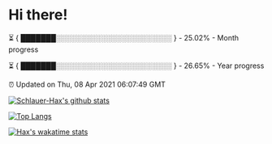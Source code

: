 # Hi there!

⏳ { ███████░░░░░░░░░░░░░░░░░░░░░░░ } - 25.02% - Month progress

⏳ { ███████░░░░░░░░░░░░░░░░░░░░░░░ } - 26.65% - Year progress

⏰ Updated on Thu, 08 Apr 2021 06:07:49 GMT


[![Schlauer-Hax's github stats](https://github-readme-stats.vercel.app/api?username=Schlauer-Hax&show_icons=true&theme=dark&count_private=true)](https://github.com/Schlauer-Hax)


[![Top Langs](https://github-readme-stats.vercel.app/api/top-langs/?username=Schlauer-Hax&layout=compact&theme=dark)](https://github.com/Schlauer-Hax?tab=repositories)


[![Hax's wakatime stats](https://github-readme-stats.vercel.app/api/wakatime?username=Hax&theme=dark)](https://wakatime.com/@Hax)

